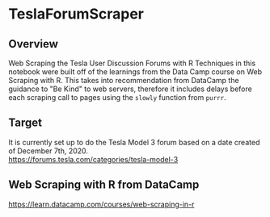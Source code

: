 # TeslaForumScraper
## Overview
 Web Scraping the Tesla User Discussion Forums with R
 Techniques in this notebook were built off of the learnings from the Data Camp course on Web Scraping with R.  This takes into recommendation from DataCamp the guidance to "Be Kind" to web servers, therefore it includes delays before each scraping call to pages using the `slowly` function from `purrr`.  

## Target
It is currently set up to do the Tesla Model 3 forum based on a date created of December 7th, 2020.  
https://forums.tesla.com/categories/tesla-model-3

## Web Scraping with R from DataCamp
https://learn.datacamp.com/courses/web-scraping-in-r
